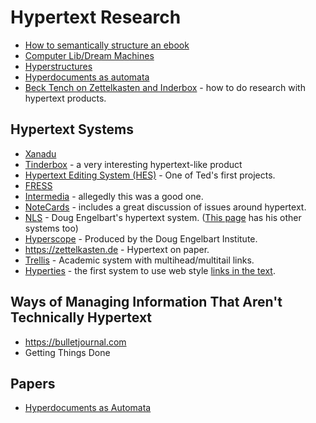 # Hypertext Research

 - [How to semantically structure an ebook](https://standardebooks.org/manual/1.8.0)
 - [Computer Lib/Dream Machines](https://worrydream.com/refs/Nelson_T_1974_-_Computer_Lib,_Dream_Machines.pdf)
 - [Hyperstructures](https://www.dgp.toronto.edu/papers/mmcguffin_HT2004.pdf)
 - [Hyperdocuments as automata](https://dl.acm.org/doi/10.1145/267954.267955)
 - [Beck Tench on Zettelkasten and Inderbox](https://www.becktench.com/blog/2018/11/12/using-zettelkasten-and-tinderbox-to-document-a-literature-review) - how to do research with hypertext products.

## Hypertext Systems

 - [Xanadu](/node/xanadu-links.html)
 - [Tinderbox](/node/tinderbox.html) - a very interesting hypertext-like product
 - [Hypertext Editing System (HES)](https://en.wikipedia.org/wiki/Hypertext_Editing_System) - One of Ted's first projects.
 - [FRESS](https://en.wikipedia.org/wiki/File_Retrieval_and_Editing_System)
 - [Intermedia](https://en.wikipedia.org/wiki/Intermedia_(hypertext)) - allegedly this was a good one.
 - [NoteCards](https://ics.uci.edu/~redmiles/ics227-SQ04/papers/Hypertext/Secondary/p836-halasz.pdf) - includes a great discussion of issues around hypertext.
 - [NLS](https://www.youtube.com/watch?v=yJDv-zdhzMY) - Doug Engelbart's hypertext system. ([This page](https://www.dougengelbart.org/content/view/216/000/) has his other systems too)
 - [Hyperscope](https://www.youtube.com/watch?v=xK1xOOJH-Cw) - Produced by the Doug Engelbart Institute.
 - https://zettelkasten.de - Hypertext on paper.
 - [Trellis](https://dl.acm.org/doi/pdf/10.1145/267954.267955) - Academic system with multihead/multitail links.
 - [Hyperties](http://www.cs.umd.edu/hcil/hyperties/) - the first system to use web style [links in the text](http://www.cs.umd.edu/hcil/hyperties/).

## Ways of Managing Information That Aren't Technically Hypertext

 - https://bulletjournal.com
 - Getting Things Done

## Papers

 - [Hyperdocuments as Automata](https://dl.acm.org/doi/pdf/10.1145/267954.267955)

